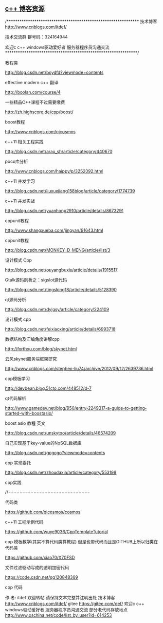 ## [c++ 博客资源](https://www.cnblogs.com/itdef/p/5268699.html)
/**************************************************************
技术博客
http://www.cnblogs.com/itdef/
 
技术交流群
群号码：324164944
 
欢迎c c++ windows驱动爱好者 服务器程序员沟通交流
**************************************************************/
 
教程类
 

http://blog.csdn.net/boydfd?viewmode=contents

effective modern c++ 翻译

 

http://boolan.com/course/4

一些精品C++课程不过需要缴费

 

http://zh.highscore.de/cpp/boost/

boost教程

 

http://www.cnblogs.com/qicosmos

c++11 相关工程实践

 

http://blog.csdn.net/arau_sh/article/category/440670

poco库分析

 

http://www.cnblogs.com/haippy/p/3252092.html

c++11 并发学习

 

http://blog.csdn.net/liuxuejiang158blog/article/category/1774739

c++11 并发实战

 

http://blog.csdn.net/yuanhong2910/article/details/8673291

cppunit教程

 

http://www.shangxueba.com/jingyan/91643.html

cppunit教程

 

http://blog.csdn.net/MONKEY_D_MENG/article/list/3

设计模式 Cpp

 

 

http://blog.csdn.net/ouyangbuxiu/article/details/1915517

Gtalk源码剖析之：sigslot源代码

 

http://blog.csdn.net/tingsking18/article/details/5128390

qt源码分析

 

http://blog.csdn.net/dylgsy/article/category/224109

设计模式 cpp

 

http://blog.csdn.net/feixiaoxing/article/details/6993718

数据结构及汇编角度讲解cpp

 

http://forthxu.com/blog/skynet.html

云风skynet服务端框架研究

 

http://www.cnblogs.com/stephen-liu74/archive/2012/09/12/2639736.html

cpp模板学习

 

http://devbean.blog.51cto.com/448512/d-7

qt代码解析

 

http://www.gamedev.net/blog/950/entry-2249317-a-guide-to-getting-started-with-boostasio/

boost  asio 教程 英文

 

http://blog.csdn.net/unskytoo/article/details/46574209

自己实现基于key-value的NoSQL数据库

 

http://blog.csdn.net/gogogo?viewmode=contents

cpp 实现委托

 

http://blog.csdn.net/zhoudaxia/article/category/553198

cpp实践

 

 

 

//=============================

代码类

https://github.com/qicosmos/cosmos

c++11 工程示例代码

 

https://github.com/wuye9036/CppTemplateTutorial

cpp 模板教学(其实不算代码类算教程)  但是也带代码而且是GITHUB上所以归类在代码类

 

https://github.com/xiao70/X70FSD

文件过滤驱动写成的透明加密代码

 

https://code.csdn.net/qq120848369

cpp 代码

 

作 者: itdef 
欢迎转帖 请保持文本完整并注明出处 
技术博客 http://www.cnblogs.com/itdef/ 
gitee https://gitee.com/def/
欢迎c c++ windows驱动爱好者 服务器程序员沟通交流
部分老代码存放地点
http://www.oschina.net/code/list_by_user?id=614253
